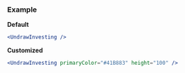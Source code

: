 ### Example

**Default**
```jsx
<UndrawInvesting />
```

**Customized**
```jsx
<UndrawInvesting primaryColor="#41B883" height="100" />
```
